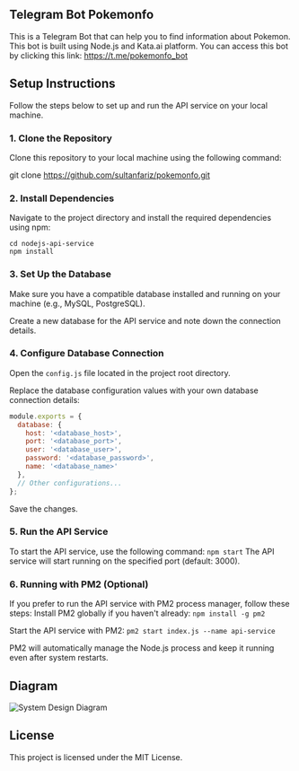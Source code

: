 ## Telegram Bot Pokemonfo
This is a Telegram Bot that can help you to find information about Pokemon. This bot is built using Node.js and Kata.ai platform. You can access this bot by clicking this link: https://t.me/pokemonfo_bot

## Setup Instructions

Follow the steps below to set up and run the API service on your local machine.

### 1. Clone the Repository

Clone this repository to your local machine using the following command:

git clone https://github.com/sultanfariz/pokemonfo.git

### 2. Install Dependencies

Navigate to the project directory and install the required dependencies using npm:

```
cd nodejs-api-service
npm install
```

### 3. Set Up the Database

Make sure you have a compatible database installed and running on your machine (e.g., MySQL, PostgreSQL).

Create a new database for the API service and note down the connection details.

### 4. Configure Database Connection

Open the `config.js` file located in the project root directory.

Replace the database configuration values with your own database connection details:

```javascript
module.exports = {
  database: {
    host: '<database_host>',
    port: '<database_port>',
    user: '<database_user>',
    password: '<database_password>',
    name: '<database_name>'
  },
  // Other configurations...
};
```
Save the changes.

### 5. Run the API Service
To start the API service, use the following command:
```npm start```
The API service will start running on the specified port (default: 3000).

### 6. Running with PM2 (Optional)
If you prefer to run the API service with PM2 process manager, follow these steps:
Install PM2 globally if you haven't already:
```npm install -g pm2```

Start the API service with PM2:
```pm2 start index.js --name api-service```

PM2 will automatically manage the Node.js process and keep it running even after system restarts.

## Diagram
![System Design Diagram](./assets/pokemonfo_diagram.png)

## License
This project is licensed under the MIT License.